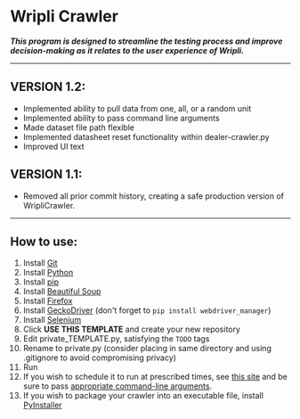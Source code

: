 # Wripli Crawler
**_This program is designed to streamline the testing process and improve decision-making as it relates to the user experience of Wripli._**
****
## VERSION 1.2: 
  - Implemented ability to pull data from one, all, or a random unit
  - Implemented ability to pass command line arguments
  - Made dataset file path flexible
  - Implemented datasheet reset functionality within dealer-crawler.py
  - Improved UI text
  
## VERSION 1.1: 
  - Removed all prior commit history, creating a safe production version of WripliCrawler.
****
## How to use:
  1. Install [Git](https://git-scm.com/book/en/v2/Getting-Started-Installing-Git)
  2. Install [Python](https://www.python.org/downloads/release/python-3105/)
  3. Install [pip](https://pip.pypa.io/en/stable/installation/)
  3. Install [Beautiful Soup](https://beautiful-soup-4.readthedocs.io/en/latest/#installing-beautiful-soup)
  4. Install [Firefox](https://www.mozilla.org/en-US/firefox/new/)
  5. Install [GeckoDriver](https://github.com/mozilla/geckodriver/releases) (don't forget to `pip install webdriver_manager`)
  6. Install [Selenium](https://selenium-python.readthedocs.io/installation.html)
  7. Click **USE THIS TEMPLATE** and create your new repository
  8. Edit private_TEMPLATE.py, satisfying the `TODO` tags
  9. Rename to private.py (consider placing in same directory and using .gitignore to avoid compromising privacy)
  10. Run
  11. If you wish to schedule it to run at prescribed times, see [this site](https://desktop.arcgis.com/en/arcmap/10.7/analyze/python/scheduling-a-python-script-to-run-at-prescribed-times.htm) and be sure to pass [appropriate command-line arguments](https://github.com/ttbauer4/WripliCrawler/issues/5#issuecomment-1198194970).
  12. If you wish to package your crawler into an executable file, install [PyInstaller](https://pyinstaller.org/en/stable/)
